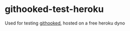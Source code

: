 # githooked-test-heroku
Used for testing [githooked](https://www.npmjs.com/package/githooked), hosted on a free heroku dyno
